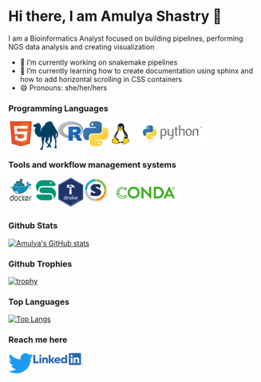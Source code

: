 # Hi there, I am Amulya Shastry 👋
I am a Bioinformatics Analyst focused on building pipelines, performing NGS data analysis and creating visualization 

- 🔭 I’m currently working on snakemake pipelines
- 🌱 I’m currently learning how to create documentation using sphinx and how to add horizontal scrolling in CSS containers
- 😄 Pronouns: she/her/hers


### Programming Languages 

 
 <img align="left" width="50px" src="https://github.com/Ashastry2/Ashastry2/blob/main/logos/html.jpg"/>
 <img align="left" width="50px" src="https://github.com/Ashastry2/Ashastry2/blob/main/logos/perl.png"/>
 <img align="left" width="50px" src="https://github.com/Ashastry2/Ashastry2/blob/main/logos/R.png"/>
 <img align="left" width="50px" src="https://github.com/Ashastry2/Ashastry2/blob/main/logos/biopython.jpg"/>
 <img align="left" width="50px" src="https://github.com/Ashastry2/Ashastry2/blob/main/logos/linux.png"/>
 <img width="150px" src="https://github.com/Ashastry2/Ashastry2/blob/main/logos/python.png"/>
 
 </br>
 
 ### Tools and workflow management systems
 
 <img align="left" width="50px" src="https://github.com/Ashastry2/Ashastry2/blob/main/logos/Docker.png"/>
 <img align="left" width="50px" src="https://github.com/Ashastry2/Ashastry2/blob/main/logos/snakemake.png"/>
 <img align="left" width="50px" src="https://github.com/Ashastry2/Ashastry2/blob/main/logos/drake.png"/>
 <img align="left" width="50px" src="https://github.com/Ashastry2/Ashastry2/blob/main/logos/Singularity.png"/>
 <img  width="150px" src="https://github.com/Ashastry2/Ashastry2/blob/main/logos/conda.png"/>
</br>

### Github Stats

[![Amulya's GitHub stats](https://github-readme-stats.vercel.app/api?username=Ashastry2&theme=vision-friendly-dark)](https://github.com/Ashastry2/github-readme-stats)

### Github Trophies

[![trophy](https://github-profile-trophy.vercel.app/?username=Ashastry2&theme=darkhub)](https://github.com/Ashastry2/github-profile-trophy)


### Top Languages

[![Top Langs](https://github-readme-stats.vercel.app/api/top-langs/?username=Ashastry2)](https://github.com/Ashastry2/github-readme-stats)


### Reach me here 

<a href="https://twitter.com/amul621">
  <img align="left" width="50px" src="https://github.com/Ashastry2/Ashastry2/blob/main/logos/twitter.png"/>
</a>

<a href="www.linkedin.com/in/amulya-shastry">
  <img align="left" width="100px" src="https://github.com/Ashastry2/Ashastry2/blob/main/logos/LI-Logo.png"/>
</a>

</br>


<!--Awesome stats from here - https://github.com/anuraghazra/github-readme-stats-->

